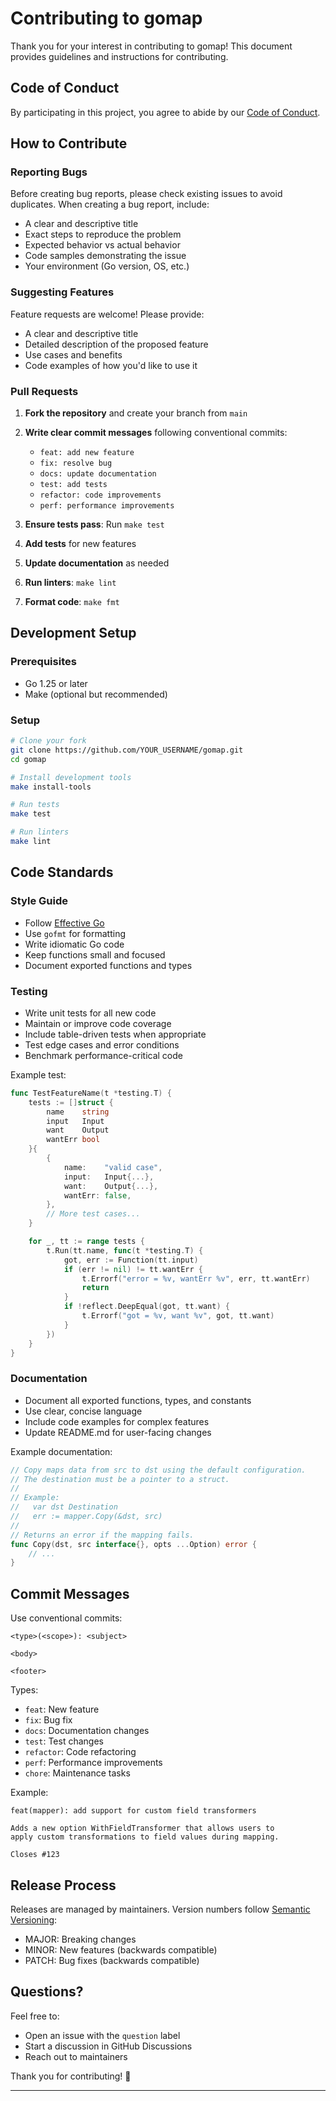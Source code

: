 # Contributing to gomap

Thank you for your interest in contributing to gomap! This document provides guidelines and instructions for contributing.

## Code of Conduct

By participating in this project, you agree to abide by our [Code of Conduct](CODE_OF_CONDUCT.md).

## How to Contribute

### Reporting Bugs

Before creating bug reports, please check existing issues to avoid duplicates. When creating a bug report, include:

- A clear and descriptive title
- Exact steps to reproduce the problem
- Expected behavior vs actual behavior
- Code samples demonstrating the issue
- Your environment (Go version, OS, etc.)

### Suggesting Features

Feature requests are welcome! Please provide:

- A clear and descriptive title
- Detailed description of the proposed feature
- Use cases and benefits
- Code examples of how you'd like to use it

### Pull Requests

1. **Fork the repository** and create your branch from `main`
2. **Write clear commit messages** following conventional commits:

   - `feat: add new feature`
   - `fix: resolve bug`
   - `docs: update documentation`
   - `test: add tests`
   - `refactor: code improvements`
   - `perf: performance improvements`

3. **Ensure tests pass**: Run `make test`
4. **Add tests** for new features
5. **Update documentation** as needed
6. **Run linters**: `make lint`
7. **Format code**: `make fmt`

## Development Setup

### Prerequisites

- Go 1.25 or later
- Make (optional but recommended)

### Setup

```bash
# Clone your fork
git clone https://github.com/YOUR_USERNAME/gomap.git
cd gomap

# Install development tools
make install-tools

# Run tests
make test

# Run linters
make lint
```

## Code Standards

### Style Guide

- Follow [Effective Go](https://golang.org/doc/effective_go.html)
- Use `gofmt` for formatting
- Write idiomatic Go code
- Keep functions small and focused
- Document exported functions and types

### Testing

- Write unit tests for all new code
- Maintain or improve code coverage
- Include table-driven tests when appropriate
- Test edge cases and error conditions
- Benchmark performance-critical code

Example test:

```go
func TestFeatureName(t *testing.T) {
    tests := []struct {
        name    string
        input   Input
        want    Output
        wantErr bool
    }{
        {
            name:    "valid case",
            input:   Input{...},
            want:    Output{...},
            wantErr: false,
        },
        // More test cases...
    }

    for _, tt := range tests {
        t.Run(tt.name, func(t *testing.T) {
            got, err := Function(tt.input)
            if (err != nil) != tt.wantErr {
                t.Errorf("error = %v, wantErr %v", err, tt.wantErr)
                return
            }
            if !reflect.DeepEqual(got, tt.want) {
                t.Errorf("got = %v, want %v", got, tt.want)
            }
        })
    }
}
```

### Documentation

- Document all exported functions, types, and constants
- Use clear, concise language
- Include code examples for complex features
- Update README.md for user-facing changes

Example documentation:

```go
// Copy maps data from src to dst using the default configuration.
// The destination must be a pointer to a struct.
//
// Example:
//   var dst Destination
//   err := mapper.Copy(&dst, src)
//
// Returns an error if the mapping fails.
func Copy(dst, src interface{}, opts ...Option) error {
    // ...
}
```

## Commit Messages

Use conventional commits:

```
<type>(<scope>): <subject>

<body>

<footer>
```

Types:

- `feat`: New feature
- `fix`: Bug fix
- `docs`: Documentation changes
- `test`: Test changes
- `refactor`: Code refactoring
- `perf`: Performance improvements
- `chore`: Maintenance tasks

Example:

```
feat(mapper): add support for custom field transformers

Adds a new option WithFieldTransformer that allows users to
apply custom transformations to field values during mapping.

Closes #123
```

## Release Process

Releases are managed by maintainers. Version numbers follow [Semantic Versioning](https://semver.org/):

- MAJOR: Breaking changes
- MINOR: New features (backwards compatible)
- PATCH: Bug fixes (backwards compatible)

## Questions?

Feel free to:

- Open an issue with the `question` label
- Start a discussion in GitHub Discussions
- Reach out to maintainers

Thank you for contributing! 🎉

---
